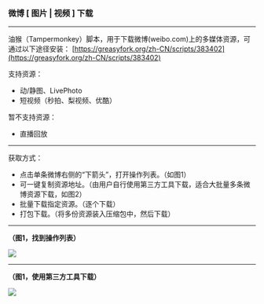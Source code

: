 ### 微博 [ 图片 | 视频 ] 下载

* * *
油猴（Tampermonkey）脚本，用于下载微博(weibo.com)上的多媒体资源，可通过以下途径安装：
[https://greasyfork.org/zh-CN/scripts/383402](https://greasyfork.org/zh-CN/scripts/383402)

支持资源：
* 动/静图、LivePhoto
* 短视频（秒拍、梨视频、优酷）

暂不支持资源：

* 直播回放

* * *

获取方式：
* 点击单条微博右侧的“下箭头”，打开操作列表。（如图1）
* 可一键复制资源地址。（由用户自行使用第三方工具下载，适合大批量多条微博资源下载，如图2）
* 批量下载指定资源。（逐个下载）
* 打包下载。（将多份资源装入压缩包中，然后下载）

* * *

**（图1，找到操作列表）**

![](https://raw.githubusercontent.com/Mr-Po/weibo-resource-download/master/media/01.jpg)
* * *
**（图1，使用第三方工具下载）**

![](https://raw.githubusercontent.com/Mr-Po/weibo-resource-download/master/media/02.jpg)
